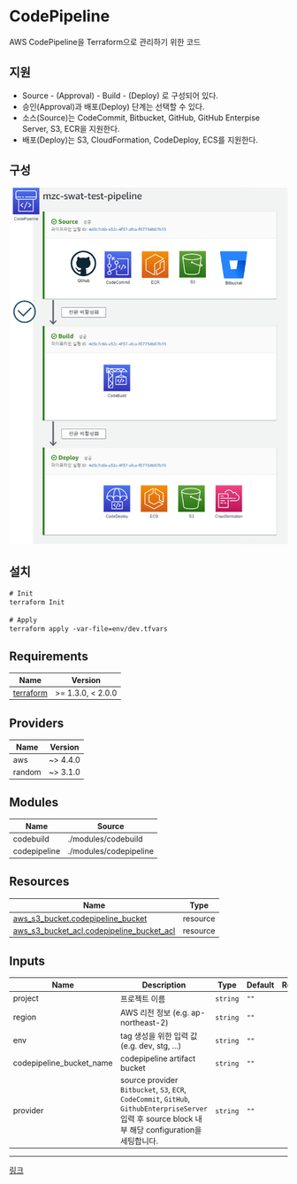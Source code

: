 # CodePipeline
AWS CodePipeline을 Terraform으로 관리하기 위한 코드

## 지원
- Source - (Approval) - Build - (Deploy) 로 구성되어 있다.  
- 승인(Approval)과 배포(Deploy) 단계는 선택할 수 있다.   
- 소스(Source)는 CodeCommit, Bitbucket, GitHub, GitHub Enterpise Server, S3, ECR을 지원한다.   
- 배포(Deploy)는 S3, CloudFormation, CodeDeploy, ECS를 지원한다.  

## 구성

![Pipeline](images/Terraform_Codepipeline.png)

## 설치
```
# Init
terraform Init 

# Apply
terraform apply -var-file=env/dev.tfvars
```

## Requirements

| Name | Version |
|------|---------|
| <a name="requirement_terraform"></a> [terraform](#requirement\_terraform) | >= 1.3.0, < 2.0.0 |

## Providers

| Name | Version |
|------|---------|
| aws | ~> 4.4.0 |
| random | ~> 3.1.0 |

## Modules

| Name | Source |
|------|--------|
| codebuild | ./modules/codebuild |
| codepipeline | ./modules/codepipeline |

## Resources

| Name | Type |
|------|------|
| [aws_s3_bucket.codepipeline_bucket](https://registry.terraform.io/providers/hashicorp/kubernetes/latest/docs/resources/config_map) | resource |
| [aws_s3_bucket_acl.codepipeline_bucket_acl](https://registry.terraform.io/providers/hashicorp/kubernetes/latest/docs/resources/config_map) | resource |


## Inputs
| Name | Description | Type | Default | Required |
|------|-------------|------|---------|:--------:|
| project | 프로젝트 이름 | `string` | `""` | yes |
| region | AWS 리전 정보 (e.g. ap-northeast-2) | `string` | `""` | yes |
| env | tag 생성을 위한 입력 값 (e.g. dev, stg, ...) | `string` | `""` | yes |
| codepipeline_bucket_name | codepipeline artifact bucket | `string` | `""` | yes |
| provider | source provider `Bitbucket`, `S3`, `ECR`, `CodeCommit`, `GitHub`, `GithubEnterpriseServer` 입력 후 source block 내부 해당 configuration을 세팅합니다. | `string` | `""` | yes |

---
[링크](https://docs.aws.amazon.com/codepipeline/latest/userguide/action-reference.html)
